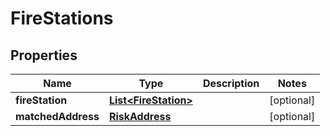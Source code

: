 

# FireStations


## Properties

Name | Type | Description | Notes
------------ | ------------- | ------------- | -------------
**fireStation** | [**List&lt;FireStation&gt;**](FireStation.md) |  |  [optional]
**matchedAddress** | [**RiskAddress**](RiskAddress.md) |  |  [optional]



